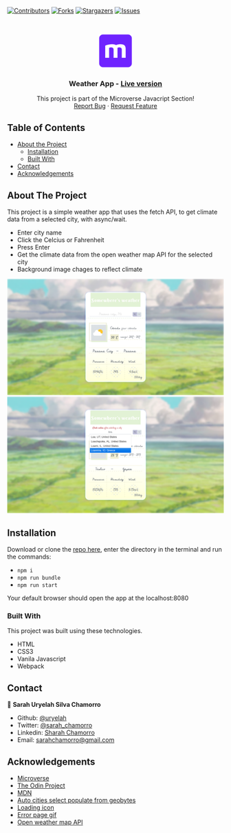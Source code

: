 [![Contributors][contributors-shield]][contributors-url]
[![Forks][forks-shield]][forks-url]
[![Stargazers][stars-shield]][stars-url]
[![Issues][issues-shield]][issues-url]

<!-- PROJECT LOGO -->
<br />
<p align="center">
  <a href="https://github.com/uryelah/Microverse-605-weather-app">
    <img src="public/img/mLogo.png" alt="Logo" width="80" height="80">
  </a>

  <h3 align="center">Weather App -
  <a href=''> Live version</a></h3>

  <p align="center">
    This project is part of the Microverse Javacript Section!
    <br />
    <a href="https://github.com/uryelah/Microverse-605-weather-app/issues">Report Bug</a>
    ·
    <a href="https://github.com/uryelah/Microverse-605-weather-app/issues">Request Feature</a>
  </p>
</p>

<!-- TABLE OF CONTENTS -->
## Table of Contents

* [About the Project](#about-the-project)
  * [Installation](#installation)
  * [Built With](#built-with)
* [Contact](#contact)
* [Acknowledgements](#acknowledgements)

<!-- ABOUT THE PROJECT -->
## About The Project

This project is a simple weather app that uses the fetch API, to get climate data from a selected city, with async/wait.

- Enter city name
- Click the Celcius or Fahrenheit
- Press Enter
- Get the climate data from the open weather map API for the selected city
- Background image chages to reflect climate

<div align="center">
  <img src="public/img/scap-001.png" width="900">
</div>
<div align="center">
  <img src="public/img/scap-002.png" width="900">
</div>

<!-- ABOUT THE PROJECT -->
## Installation

Download or clone the [repo here](https://github.com/uryelah/Microverse-605-weather-app.git), enter the directory in the terminal and run the commands:
* `npm i`
* `npm run bundle`
* `npm run start`

Your default browser should open the app at the localhost:8080

### Built With
This project was built using these technologies.
* HTML
* CSS3
* Vanila Javascript
* Webpack

<!-- CONTACT -->
## Contact

👤 **Sarah Uryelah Silva Chamorro**

- Github: [@uryelah](https://github.com/uryelah)
- Twitter: [@sarah_chamorro](https://twitter.com/sarah_chamorro)
- Linkedin: [Sharah Chamorro](https://www.linkedin.com/in/uryelah/)
- Email: [sarahchamorro@gmail.com](sarahchamorro@gmail.com)


<!-- ACKNOWLEDGEMENTS -->
## Acknowledgements
* [Microverse](https://www.microverse.org/)
* [The Odin Project](https://www.theodinproject.com/)
* [MDN](https://developer.mozilla.org/en-US/docs/Web/JavaScript)
* [Auto cities select populate from geobytes](https://geobytes.com/free-ajax-cities-jsonp-api/)
* [Loading icon](https://codepen.io/aurer/pen/jEGbA)
* [Error page gif](https://giphy.com/embed/96ayqIqaTqQlW)
* [Open weather map API](https://home.openweathermap.org/)

<!-- MARKDOWN LINKS & IMAGES -->
<!-- https://www.markdownguide.org/basic-syntax/#reference-style-links -->
[contributors-shield]: https://img.shields.io/github/contributors/uryelah/Microverse-605-weather-app.svg?style=flat-square
[contributors-url]: https://github.com/uryelah/Microverse-605-weather-app/graphs/contributors
[forks-shield]: https://img.shields.io/github/forks/uryelah/Microverse-605-weather-app.svg?style=flat-square
[forks-url]: https://github.com/uryelah/Microverse-605-weather-app/network/members
[stars-shield]: https://img.shields.io/github/stars/uryelah/Microverse-605-weather-app.svg?style=flat-square
[stars-url]: https://github.com/uryelah/Microverse-605-weather-app/stargazers
[issues-shield]: https://img.shields.io/github/issues/uryelah/Microverse-605-weather-app.svg?style=flat-square
[issues-url]: https://github.com/uryelah/Microverse-605-weather-app
[product-screenshot]: img/screenshot.PNG

